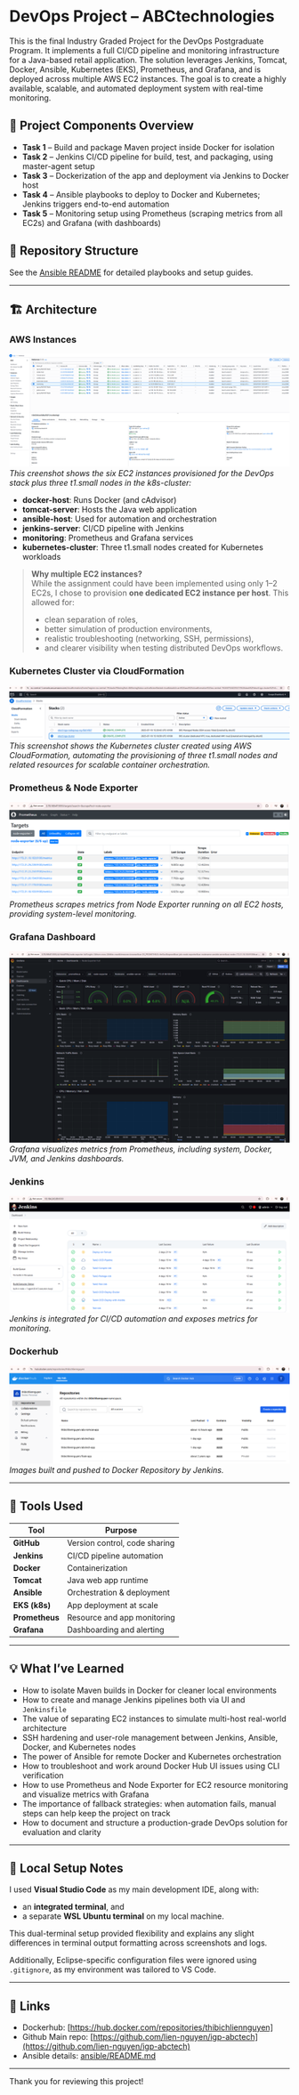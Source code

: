 # DevOps Project – ABCtechnologies

This is the final Industry Graded Project for the DevOps Postgraduate Program. It implements a full CI/CD pipeline and monitoring infrastructure for a Java-based retail application. The solution leverages Jenkins, Tomcat, Docker, Ansible, Kubernetes (EKS), Prometheus, and Grafana, and is deployed across multiple AWS EC2 instances. The goal is to create a highly available, scalable, and automated deployment system with real-time monitoring.

## 🧩 Project Components Overview

- **Task 1** – Build and package Maven project inside Docker for isolation
- **Task 2** – Jenkins CI/CD pipeline for build, test, and packaging, using master-agent setup
- **Task 3** – Dockerization of the app and deployment via Jenkins to Docker host
- **Task 4** – Ansible playbooks to deploy to Docker and Kubernetes; Jenkins triggers end-to-end automation
- **Task 5** – Monitoring setup using Prometheus (scraping metrics from all EC2s) and Grafana (with dashboards)

## 📂 Repository Structure

See the [Ansible README](ansible/README.md) for detailed playbooks and setup guides.


---

## 🏗️ Architecture

### AWS Instances

![AWS Instances](images/aws-instances.png)  
*This creenshot shows the six EC2 instances provisioned for the DevOps stack plus three t1.small nodes in the k8s-cluster:*
- **docker-host**: Runs Docker (and cAdvisor)
- **tomcat-server**: Hosts the Java web application
- **ansible-host**: Used for automation and orchestration
- **jenkins-server**: CI/CD pipeline with Jenkins
- **monitoring**: Prometheus and Grafana services
- **kubernetes-cluster**: Three t1.small nodes created for Kubernetes workloads

> **Why multiple EC2 instances?**  
> While the assignment could have been implemented using only 1–2 EC2s, I chose to provision **one dedicated EC2 instance per host**. This allowed for:
> - clean separation of roles,
> - better simulation of production environments,
> - realistic troubleshooting (networking, SSH, permissions),
> - and clearer visibility when testing distributed DevOps workflows.

### Kubernetes Cluster via CloudFormation

![Kubernetes Cluster CloudFormation](images/k8s-cloudformation.png)  
*This screenshot shows the Kubernetes cluster created using AWS CloudFormation, automating the provisioning of three t1.small nodes and related resources for scalable container orchestration.*

### Prometheus & Node Exporter

![Prometheus & Node Exporter](images/prometheus-nodexporter.png)  
*Prometheus scrapes metrics from Node Exporter running on all EC2 hosts, providing system-level monitoring.*

### Grafana Dashboard

![Grafana Dashboard](images/grafana.png)  
*Grafana visualizes metrics from Prometheus, including system, Docker, JVM, and Jenkins dashboards.*

### Jenkins

![Jenkins](images/jenkins.png)  
*Jenkins is integrated for CI/CD automation and exposes metrics for monitoring.*

### Dockerhub

![Built Docker Image](images/dockerhub.png)  
*Images built and pushed to Docker Repository by Jenkins.*

---

## 🧪 Tools Used

| Tool        | Purpose                         |
|-------------|---------------------------------|
| **GitHub**  | Version control, code sharing   |
| **Jenkins** | CI/CD pipeline automation       |
| **Docker**  | Containerization                |
| **Tomcat**  | Java web app runtime            |
| **Ansible** | Orchestration & deployment      |
| **EKS (k8s)**| App deployment at scale        |
| **Prometheus** | Resource and app monitoring |
| **Grafana** | Dashboarding and alerting       |

---

## 💡 What I’ve Learned

- How to isolate Maven builds in Docker for cleaner local environments
- How to create and manage Jenkins pipelines both via UI and `Jenkinsfile`
- The value of separating EC2 instances to simulate multi-host real-world architecture
- SSH hardening and user-role management between Jenkins, Ansible, Docker, and Kubernetes nodes
- The power of Ansible for remote Docker and Kubernetes orchestration
- How to troubleshoot and work around Docker Hub UI issues using CLI verification
- How to use Prometheus and Node Exporter for EC2 resource monitoring and visualize metrics with Grafana
- The importance of fallback strategies: when automation fails, manual steps can help keep the project on track
- How to document and structure a production-grade DevOps solution for evaluation and clarity

---

## 🧰 Local Setup Notes

I used **Visual Studio Code** as my main development IDE, along with:
- an **integrated terminal**, and
- a separate **WSL Ubuntu terminal** on my local machine.

This dual-terminal setup provided flexibility and explains any slight differences in terminal output formatting across screenshots and logs.

Additionally, Eclipse-specific configuration files were ignored using `.gitignore`, as my environment was tailored to VS Code.

---

## 🔗 Links

- Dockerhub: [https://hub.docker.com/repositories/thibichliennguyen]
- Github Main repo: [https://github.com/lien-nguyen/igp-abctech](https://github.com/lien-nguyen/igp-abctech)
- Ansible details: [ansible/README.md](ansible/README.md)

---

Thank you for reviewing this project!
